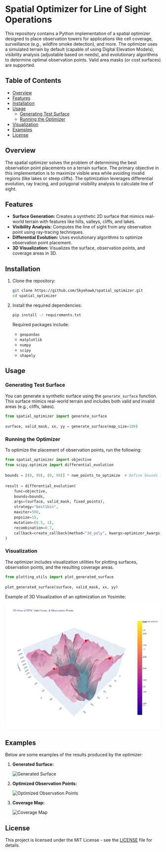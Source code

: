 # Spatial Optimizer for Line of Sight Operations

This repository contains a Python implementation of a spatial optimizer designed to place observation towers for applications like cell coverage, surveillance (e.g., wildfire smoke detection), and more. The optimizer uses a simulated terrain by default (capable of using Digital Elevation Models), visibility analysis (adjustable based on needs), and evolutionary algorithms to determine optimal observation points. Valid area masks (or cost surfaces) are supported.

## Table of Contents

- [Overview](#overview)
- [Features](#features)
- [Installation](#installation)
- [Usage](#usage)
  - [Generating Test Surface](#generating-test-surface)
  - [Running the Optimizer](#running-the-optimizer)
- [Visualization](#visualization)
- [Examples](#examples)
- [License](#license)

## Overview

The spatial optimizer solves the problem of determining the best observation point placements on a terrain surface. The primary objective in this implementation is to maximize visible area while avoiding invalid regions (like lakes or steep cliffs). The optimization leverages differential evolution, ray tracing, and polygonal visibility analysis to calculate line of sight.

## Features

- **Surface Generation:** Creates a synthetic 2D surface that mimics real-world terrain with features like hills, valleys, cliffs, and lakes.
- **Visibility Analysis:** Computes the line of sight from any observation point using ray-tracing techniques.
- **Differential Evolution:** Uses evolutionary algorithms to optimize observation point placement.
- **3D Visualization:** Visualizes the surface, observation points, and coverage areas in 3D.

## Installation

1. Clone the repository:
    ```bash
    git clone https://github.com/Skyehawk/spatial_optimizer.git
    cd spatial_optimizer
    ```

2. Install the required dependencies:
    ```bash
    pip install -r requirements.txt
    ```

    Required packages include:
    - `geopandas`
    - `matplotlib`
    - `numpy`
    - `scipy`
    - `shapely`

## Usage

### Generating Test Surface

You can generate a synthetic surface using the `generate_surface` function. This surface mimics real-world terrain and includes both valid and invalid areas (e.g., cliffs, lakes).

```python
from spatial_optimizer import generate_surface

surface, valid_mask, xx, yy = generate_surface(map_size=100)
```

### Running the Optimizer

To optimize the placement of observation points, run the following:

```python
from spatial_optimizer import objective
from scipy.optimize import differential_evolution

bounds = [(0, 99), (0, 99)] * num_points_to_optimize  # Define bounds for optimization

result = differential_evolution(
    func=objective,
    bounds=bounds,
    args=(surface, valid_mask, fixed_points),
    strategy="best1bin",
    maxiter=500,
    popsize=15,
    mutation=(0.5, 1),
    recombination=0.7,
    callback=create_callback(method="3d_poly", kwargs=optimizer_kwargs),
)
```

### Visualization

The optimizer includes visualization utilities for plotting surfaces, observation points, and the resulting coverage areas.

```python
from plotting_utils import plot_generated_surface

plot_generated_surface(surface, valid_mask, xx, yy)
```

Example of 3D Visualization of an optimization on Yosimite:

![3D Visualization](Example_plots/Yosemite_solve_3d_Locations_on_terrain.png)

## Examples

Below are some examples of the results produced by the optimizer:

1. **Generated Surface:**

    ![Generated Surface](images/generated_surface.png)

2. **Optimized Observation Points:**

    ![Optimized Observation Points](images/optimized_observation.png)

3. **Coverage Map:**

    ![Coverage Map](images/coverage_map.png)

## License

This project is licensed under the MIT License - see the [LICENSE](LICENSE) file for details.
